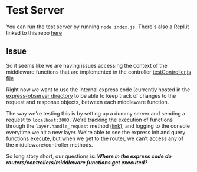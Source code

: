 # Test Server
You can run the test server by running ```node index.js```. There's also a Repl.it linked to this repo [here]()

## Issue 

So it seems like we are having issues accessing the context of the middleware functions that are implemented in the controller [testController.js file](https://github.com/ashleypean/test-server/blob/main/controllers/testController.js)

Right now we want to use the internal express code (currently hosted in the [express-observer directory](https://github.com/ashleypean/test-server/tree/main/express-observer) to be able to keep track of changes to the request and response objects, between each middleware function. 

The way we're testing this is by setting up a dummy server and sending a request to  ```localhost:3003```. We're tracking the execution of functions through the ```layer.handle_request``` method [(link)](https://github.com/ashleypean/test-server/blob/main/express-observer/lib/router/layer.js#L88), and logging to the console everytime we hit a new layer. We're able to see the express init and query functions execute, but when we get to the router, we can't access any of the middleware/controller methods. 

So long story short, our questions is: ***Where in the express code do routers/controllers/middleware functions get executed?***


